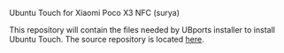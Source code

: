Ubuntu Touch for Xiaomi Poco X3 NFC (surya)

This repository will contain the files needed by UBports installer to install Ubuntu Touch. The source repository is located [here](https://gitlab.com/ubports/community-ports/android10/xiaomi-poco-x3/xiaomi-surya).
